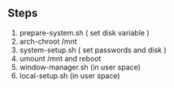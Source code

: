 Steps
-----
1. prepare-system.sh ( set disk variable )
2. arch-chroot /mnt
3. system-setup.sh ( set passwords and disk )
4. umount /mnt and reboot
5. window-manager.sh (in user space)
6. local-setup.sh (in user space)
